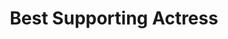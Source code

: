 ---
title: "Best Supporting Actress"
edition: 2005
winner: Tilda Swinton
kind: "actor"
films: [constantine.md, thumbsucker.md]
image: https://m.media-amazon.com/images/M/MV5BNGE3NTQ4MzUtOTdhZS00MTJhLTkxYjktN2YwNzU4N2Y5NWUxXkEyXkFqcGdeQXVyNjAwODA4Mw@@._V1_FMjpg_UX646_.jpg
type: award
weight: 7
---